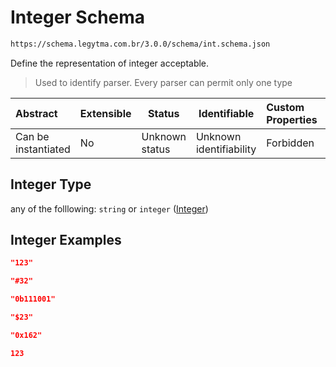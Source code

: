 # Integer Schema

```txt
https://schema.legytma.com.br/3.0.0/schema/int.schema.json
```

Define the representation of integer acceptable.


> Used to identify parser. Every parser can permit only one type
>

| Abstract            | Extensible | Status         | Identifiable            | Custom Properties | Additional Properties | Access Restrictions | Defined In                                                          |
| :------------------ | ---------- | -------------- | ----------------------- | :---------------- | --------------------- | ------------------- | ------------------------------------------------------------------- |
| Can be instantiated | No         | Unknown status | Unknown identifiability | Forbidden         | Allowed               | none                | [int.schema.json](../schema/int.schema.json) |

## Integer Type

any of the folllowing: `string` or `integer` ([Integer](int.md))

## Integer Examples

```json
"123"
```

```json
"#32"
```

```json
"0b111001"
```

```json
"$23"
```

```json
"0x162"
```

```json
123
```

